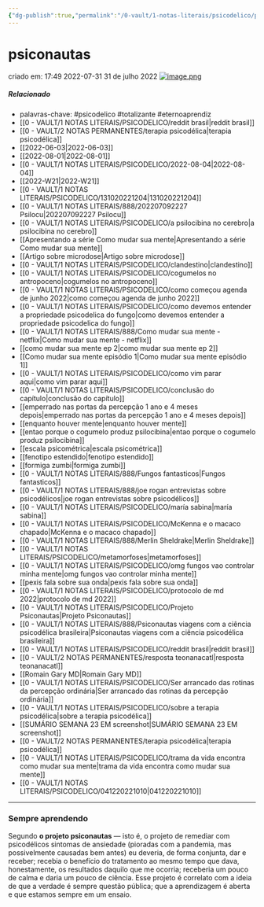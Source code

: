 ```yaml
---
{"dg-publish":true,"permalink":"/0-vault/1-notas-literais/psicodelico/projeto-psiconautas/","tags":["psicodelico","totalizante","eternoaprendiz"],"dgHomeLink":true,"dgShowLocalGraph":true,"dgShowFileTree":true,"dgEnableSearch":true}
---
```


# psiconautas
criado em: 17:49 2022-07-31
31 de julho 2022
[![image.png](https://i.postimg.cc/Z52LL4LZ/image.png)](https://postimg.cc/RW1fSr8b)

##### Relacionado
- palavras-chave: #psicodelico #totalizante #eternoaprendiz
- [[0 - VAULT/1 NOTAS LITERAIS/PSICODELICO/reddit brasil\|reddit brasil]] 
- [[0 - VAULT/2 NOTAS PERMANENTES/terapia psicodélica\|terapia psicodélica]]
- [[2022-06-03\|2022-06-03]]
- [[2022-08-01\|2022-08-01]]
- [[0 - VAULT/1 NOTAS LITERAIS/PSICODELICO/2022-08-04\|2022-08-04]]
- [[2022-W21\|2022-W21]]
- [[0 - VAULT/1 NOTAS LITERAIS/PSICODELICO/131020221204\|131020221204]]
- [[0 - VAULT/1 NOTAS LITERAIS/888/202207092227 Psilocu\|202207092227 Psilocu]]
- [[0 - VAULT/1 NOTAS LITERAIS/PSICODELICO/a psilocibina no cerebro\|a psilocibina no cerebro]]
- [[Apresentando a série Como mudar sua mente\|Apresentando a série Como mudar sua mente]]
- [[Artigo sobre microdose\|Artigo sobre microdose]]
- [[0 - VAULT/1 NOTAS LITERAIS/PSICODELICO/clandestino\|clandestino]]
- [[0 - VAULT/1 NOTAS LITERAIS/PSICODELICO/cogumelos no antropoceno\|cogumelos no antropoceno]]
- [[0 - VAULT/1 NOTAS LITERAIS/PSICODELICO/como começou agenda de junho 2022\|como começou agenda de junho 2022]]
- [[0 - VAULT/1 NOTAS LITERAIS/PSICODELICO/como devemos  entender a propriedade psicodelica do fungo\|como devemos  entender a propriedade psicodelica do fungo]]
- [[0 - VAULT/1 NOTAS LITERAIS/888/Como mudar sua mente - netflix\|Como mudar sua mente - netflix]]
- [[como mudar sua mente ep 2\|como mudar sua mente ep 2]]
- [[Como mudar sua mente episódio 1\|Como mudar sua mente episódio 1]]
- [[0 - VAULT/1 NOTAS LITERAIS/PSICODELICO/como vim parar aqui\|como vim parar aqui]]
- [[0 - VAULT/1 NOTAS LITERAIS/PSICODELICO/conclusão do capítulo\|conclusão do capítulo]]
- [[emperrado nas portas da percepção  1 ano e 4 meses  depois\|emperrado nas portas da percepção  1 ano e 4 meses  depois]]
- [[enquanto houver mente\|enquanto houver mente]]
- [[entao porque o cogumelo produz psilocibina\|entao porque o cogumelo produz psilocibina]]
- [[escala psicométrica\|escala psicométrica]]
- [[fenotipo estendido\|fenotipo estendido]]
- [[formiga zumbi\|formiga zumbi]]
- [[0 - VAULT/1 NOTAS LITERAIS/888/Fungos fantasticos\|Fungos fantasticos]]
- [[0 - VAULT/1 NOTAS LITERAIS/888/joe rogan entrevistas sobre psicodélicos\|joe rogan entrevistas sobre psicodélicos]]
- [[0 - VAULT/1 NOTAS LITERAIS/PSICODELICO/maría sabina\|maría sabina]]
- [[0 - VAULT/1 NOTAS LITERAIS/PSICODELICO/McKenna e o macaco chapado\|McKenna e o macaco chapado]]
- [[0 - VAULT/1 NOTAS LITERAIS/888/Merlin Sheldrake\|Merlin Sheldrake]]
- [[0 - VAULT/1 NOTAS LITERAIS/PSICODELICO/metamorfoses\|metamorfoses]]
- [[0 - VAULT/1 NOTAS LITERAIS/PSICODELICO/omg fungos vao controlar minha mente\|omg fungos vao controlar minha mente]]
- [[pexis fala sobre sua onda\|pexis fala sobre sua onda]]
- [[0 - VAULT/1 NOTAS LITERAIS/PSICODELICO/protocolo de md 2022\|protocolo de md 2022]]
- [[0 - VAULT/1 NOTAS LITERAIS/PSICODELICO/Projeto Psiconautas\|Projeto Psiconautas]]
- [[0 - VAULT/1 NOTAS LITERAIS/888/Psiconautas viagens com a ciência psicodélica brasileira\|Psiconautas viagens com a ciência psicodélica brasileira]]
- [[0 - VAULT/1 NOTAS LITERAIS/PSICODELICO/reddit brasil\|reddit brasil]]
- [[0 - VAULT/2 NOTAS PERMANENTES/resposta teonanacatl\|resposta teonanacatl]]
- [[Romain Gary MD\|Romain Gary MD]]
- [[0 - VAULT/1 NOTAS LITERAIS/PSICODELICO/Ser arrancado das rotinas da percepção ordinária\|Ser arrancado das rotinas da percepção ordinária]]
- [[0 - VAULT/1 NOTAS LITERAIS/PSICODELICO/sobre a terapia psicodélica\|sobre a terapia psicodélica]]
- [[SUMÁRIO SEMANA 23 EM screenshot\|SUMÁRIO SEMANA 23 EM screenshot]]
- [[0 - VAULT/2 NOTAS PERMANENTES/terapia psicodélica\|terapia psicodélica]]
- [[0 - VAULT/1 NOTAS LITERAIS/PSICODELICO/trama da vida encontra como mudar sua mente\|trama da vida encontra como mudar sua mente]]
- [[0 - VAULT/1 NOTAS LITERAIS/PSICODELICO/041220221010\|041220221010]]

---
### Sempre aprendendo
Segundo **o projeto psiconautas** — isto é, o projeto de remediar com psicodélicos sintomas de ansiedade (pioradas com a pandemia, mas possivelmente causadas bem antes) eu deveria, de forma conjunta, dar e receber; recebia o benefício do tratamento ao mesmo tempo que dava, honestamente, os resultados daquilo que me ocorria; receberia um pouco de calma e daria um pouco de ciência.
Esse projeto é correlato com a ideia de que a verdade é sempre questão pública; que a aprendizagem é aberta e que estamos sempre em um ensaio.
